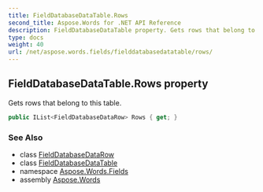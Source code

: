 ```yaml
---
title: FieldDatabaseDataTable.Rows
second_title: Aspose.Words for .NET API Reference
description: FieldDatabaseDataTable property. Gets rows that belong to this table in C#.
type: docs
weight: 40
url: /net/aspose.words.fields/fielddatabasedatatable/rows/
---
```

## FieldDatabaseDataTable.Rows property

Gets rows that belong to this table.

```csharp
public IList<FieldDatabaseDataRow> Rows { get; }
```

### See Also

* class [FieldDatabaseDataRow](../../fielddatabasedatarow/)
* class [FieldDatabaseDataTable](../)
* namespace [Aspose.Words.Fields](../../fielddatabasedatatable/)
* assembly [Aspose.Words](../../../)
